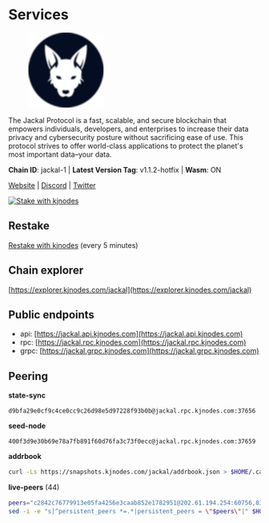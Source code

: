 # Services

<figure><img src="https://raw.githubusercontent.com/kj89/cosmos-images/main/logos/jackal.png" width="150" alt=""><figcaption></figcaption></figure>

The Jackal Protocol is a fast, scalable, and secure blockchain that empowers  individuals, developers, and enterprises to increase their data privacy and  cybersecurity posture without sacrificing ease of use. This protocol strives  to offer world-class applications to protect the planet's most important data–your data.

**Chain ID**: jackal-1 | **Latest Version Tag**: v1.1.2-hotfix | **Wasm**: ON

[Website](https://jackalprotocol.com) | [Discord](https://discord.com/invite/5GKym3p6rj) | [Twitter](https://twitter.com/Jackal_Protocol)

[![Stake with kjnodes](https://i.ibb.co/cr44Q8j/button-stake-with-kjnodes.png)](https://restake.app/jackal/jklvaloper1tr3wm3mdkz0tda6t7vavqnn7fe2g4un0f67xmt)

## Restake

[Restake with kjnodes](https://restake.app/jackal/jklvaloper1tr3wm3mdkz0tda6t7vavqnn7fe2g4un0f67xmt) (every 5 minutes)
## Chain explorer
[https://explorer.kjnodes.com/jackal](https://explorer.kjnodes.com/jackal)

## Public endpoints

* api: [https://jackal.api.kjnodes.com](https://jackal.api.kjnodes.com)
* rpc: [https://jackal.rpc.kjnodes.com](https://jackal.rpc.kjnodes.com)
* grpc: [https://jackal.grpc.kjnodes.com](https://jackal.grpc.kjnodes.com)

## Peering

**state-sync**

```text
d9bfa29e0cf9c4ce0cc9c26d98e5d97228f93b0b@jackal.rpc.kjnodes.com:37656
```

**seed-node**

```text
400f3d9e30b69e78a7fb891f60d76fa3c73f0ecc@jackal.rpc.kjnodes.com:37659
```

**addrbook**
```bash
curl -Ls https://snapshots.kjnodes.com/jackal/addrbook.json > $HOME/.canine/config/addrbook.json
```

**live-peers** (44)
```bash
peers="c2842c76779913e05fa4256e3caab852e1782951@202.61.194.254:60756,83d66a37202785b09aee4e3ae1b50d2ddfbf860c@162.19.89.8:10856,68eb09cb9c5a2b136e8c693a48bcb26d9108062f@157.90.2.254:26656,588e509e3a8c1dc4ba938779bf569cd9f6f0f4be@212.23.222.109:26256,e98ed884751f26b98bc32d4469efd53b3507129f@15.235.114.194:10756,a2afb42b65da7013eca54778ce01dfb877c2a82a@154.12.227.132:37656,d9bfa29e0cf9c4ce0cc9c26d98e5d97228f93b0b@65.109.88.38:37656,dd7e72f0a71476e51c0a601a40d6fc02a1ae1a95@65.108.6.45:60856,159834da1073b793a9f6730841d827802051ed75@198.244.178.213:26656,dd3cab79ffae0aed4f519503b66e9403c69eeb14@85.237.193.101:25565,6852add4eaa027707a6000c78ea9e7cde81b058f@18.118.26.4:26656,11c23c5341d0ac69f9ebb3be9afa7fe0e134ece0@94.79.54.137:28656,039a1c4f438c1ecc2dd901e7316d16fdafadfdab@104.193.254.36:27656,24d557203af1734d8a9e94d1819f0920ee66845c@185.252.235.83:27656,ad41936e5f89b119fdaae25fef0652949770f06e@185.107.57.74:26656,ff94a29e02de8369faf37c76d3c97684bbd51bd6@185.16.38.165:17556,ad8afbc89ac64db1ee99fdd904cbd48876d44b7d@195.3.222.240:26256,173c43436e2287f3660c344a5fd2386da4a61968@65.109.92.241:11126,68b81df146d915f599775a18953bbefbd49d024a@193.70.33.64:17556,dd7ee88ff1a81be43fb5ed12c416cd23fd065f8e@65.109.69.154:32656,0985977a794b298e7ef990fe344d572c60c453b1@172.105.72.158:26656,ebc272824924ea1a27ea3183dd0b9ba713494f83@95.214.55.198:26906,ecb163fca7436befa3a5694a7d558e89d3f04b2c@65.109.29.150:17656,0841db0ae5e5443905837e196d2e1ffd31f2e480@131.153.202.81:36656,0faa7f1099de2e02deebe09fcb52863056333265@144.202.72.17:26616,519f2b648a2a8794ac33b195f39b6d836e09f8f2@131.153.154.13:26656,f53b8cc06438b9b36351bbdf22b33dafe282f6f6@77.52.182.194:42656,e272f855eb99975dbd23bfc52dce9ff9661596ff@65.109.60.54:37656,ee2ef67b49cbc7b4af7ff0b7321870a5d9ae69a5@65.108.138.80:17556,cebe2ad7290ce193069a938910905518a37f40c0@34.89.174.240:26656,68205c025ec65bf4d4183691d19d15b0a72221ec@65.108.42.185:26656,289c3e984194ac2ccaa74e201147010648e90970@195.3.223.108:26656,e2172f53b4c59ed157d97802dc6b5ae8b17d3bb1@109.236.81.221:46656,399068f8371dce4ae5d7cd7da2c965e765e68f4b@65.108.238.102:17556,d39fecbc409541de13fa644d90066d4dabe08262@95.165.89.222:24475,fc5cfe32547c96e943d9f8e18e9904d2e639e32d@149.202.72.186:26638,2bdd3ad9b564b4c5f8bcbdd432c1a97c6adf0d67@65.21.91.160:27565,55df88ae25223565af42ccd6b3b558b8e70bba31@213.239.216.252:26656,26b6255375a592c3b0664bd474a6975f468c3785@88.99.164.158:11126,e5a142be860ee9b2f5c71d813e39fceb12cbd218@78.46.78.83:26686,3fa80c68cb90ad1064b31b1025d437ebca0bf27b@95.217.46.214:26656,7574e0ab179fc6cc47ac89284f4641790218540e@18.163.165.245:26626,a79da224ad9d4501dbf1d547986ebec55d56b951@135.181.128.114:17556,ac6e9b3fc2d18f51aa8d6f98bae9e05acfac97e1@217.131.118.88:26656"
sed -i -e "s|^persistent_peers *=.*|persistent_peers = \"$peers\"|" $HOME/.canine/config/config.toml
```
